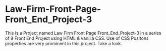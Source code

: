 # Law-Firm-Front-Page-Front_End_Project-3
This is a Project named Law Firm Front Page Front_End_Project-3 in a series of 9 Front End  Project using HTML &amp; vanilla CSS. Use of CSS Positons properties are very prominent in this project. Take a look.
